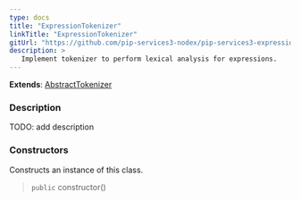```yaml
---
type: docs
title: "ExpressionTokenizer"
linkTitle: "ExpressionTokenizer"
gitUrl: "https://github.com/pip-services3-nodex/pip-services3-expressions-nodex"
description: > 
   Implement tokenizer to perform lexical analysis for expressions.
---
```


**Extends**: [AbstractTokenizer](../../../tokenizers/abstract_tokenizer)

### Description

TODO: add description


### Constructors
Constructs an instance of this class.

> `public` constructor()